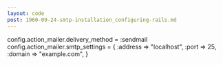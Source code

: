 ```yaml
---
layout: code
post: 1960-09-24-smtp-installation_configuring-rails.md
---
```



config.action_mailer.delivery_method = :sendmail
config.action_mailer.smtp_settings = {
  :address => "localhost",
  :port => 25,
  :domain => "example.com",
}
